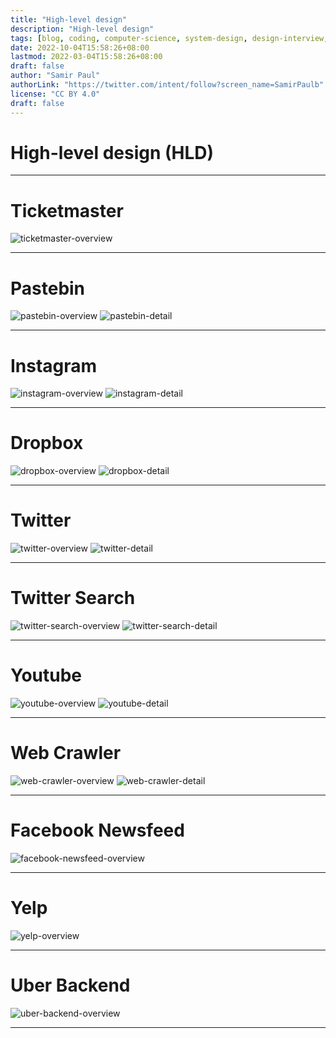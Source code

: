 ```yaml
---
title: "High-level design"
description: "High-level design"
tags: [blog, coding, computer-science, system-design, design-interview, preparation]
date: 2022-10-04T15:58:26+08:00
lastmod: 2022-03-04T15:58:26+08:00
draft: false
author: "Samir Paul"
authorLink: "https://twitter.com/intent/follow?screen_name=SamirPaulb"
license: "CC BY 4.0"
draft: false
---
```


# High-level design (HLD)

---

# Ticketmaster

![ticketmaster-overview](/assets/img/system-design/ticketmaster-overview.png)

---

# Pastebin

![pastebin-overview](/assets/img/system-design/pastebin-overview.png)
![pastebin-detail](/assets/img/system-design/pastebin-detail.png)

---


# Instagram

![instagram-overview](/assets/img/system-design/instagram-overview.png)
![instagram-detail](/assets/img/system-design/instagram-detail.png)


---


# Dropbox

![dropbox-overview](/assets/img/system-design/dropbox-overview.png)
![dropbox-detail](/assets/img/system-design/dropbox-detail.png)


---


# Twitter

![twitter-overview](/assets/img/system-design/twitter-overview.png)
![twitter-detail](/assets/img/system-design/twitter-detail.png)


---


# Twitter Search

![twitter-search-overview](/assets/img/system-design/twitter-search-overview.png)
![twitter-search-detail](/assets/img/system-design/twitter-search-detail.png)


---


# Youtube

![youtube-overview](/assets/img/system-design/youtube-overview.png)
![youtube-detail](/assets/img/system-design/youtube-detail.png)


---


# Web Crawler

![web-crawler-overview](/assets/img/system-design/web-crawler-overview.png)
![web-crawler-detail](/assets/img/system-design/web-crawler-detail.png)


---


# Facebook Newsfeed

![facebook-newsfeed-overview](/assets/img/system-design/facebook-newsfeed-overview.png)



---


# Yelp

![yelp-overview](/assets/img/system-design/yelp-overview.png)


---


# Uber Backend

![uber-backend-overview](/assets/img/system-design/uber-backend-overview.png)


---


<script async src="https://pagead2.googlesyndication.com/pagead/js/adsbygoogle.js?client=ca-pub-8274401353019049"
     crossorigin="anonymous"></script>
<!-- Display ads -->
<ins class="adsbygoogle"
     style="display:block"
     data-ad-client="ca-pub-8274401353019049"
     data-ad-slot="5522300086"
     data-ad-format="auto"
     data-full-width-responsive="true"></ins>
<script>
     (adsbygoogle = window.adsbygoogle || []).push({});
</script>

